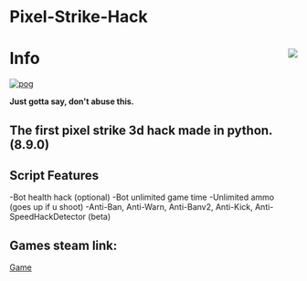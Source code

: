 # Pixel-Strike-Hack
# Info  <img align="right" src="https://cdn.discordapp.com/avatars/523597014030876672/c764dea3c375986b8d58915d49fe99b8.png"/>
[![pog](https://img.shields.io/badge/main-script-brightgreen)](https://github.com/poggersbutnot/spam-war-robots-servers/blob/main/main.py)

**Just gotta say, don't abuse this.**

## The first pixel strike 3d hack made in python. (8.9.0)

## Script Features
-Bot health hack (optional)
-Bot unlimited game time
-Unlimited ammo (goes up if u shoot)
-Anti-Ban, Anti-Warn, Anti-Banv2, Anti-Kick, Anti-SpeedHackDetector (beta)


## Games steam link:
[Game](https://store.steampowered.com/app/915320/Pixel_Strike_3D/)

